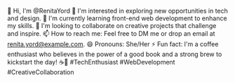 👋 Hi, I'm @RenitaYord
👀 I'm interested in exploring new opportunities in tech and design.
🌱 I'm currently learning front-end web development to enhance my skills.
💞️ I'm looking to collaborate on creative projects that challenge and inspire.
📫 How to reach me: Feel free to DM me or drop an email at renita.yord@example.com.
😄 Pronouns: She/Her
⚡ Fun fact: I'm a coffee enthusiast who believes in the power of a good book and a strong brew to kickstart the day! ☕📖 #TechEnthusiast #WebDevelopment #CreativeCollaboration

<!---
RenitaYord/RenitaYord is a ✨ special ✨ repository because its `README.md` (this file) appears on your GitHub profile.
You can click the Preview link to take a look at your changes.
--->
